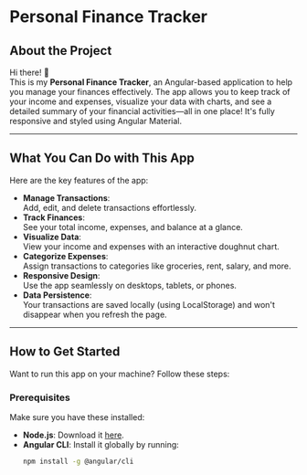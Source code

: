 # Personal Finance Tracker

## About the Project
Hi there! 👋  
This is my **Personal Finance Tracker**, an Angular-based application to help you manage your finances effectively. The app allows you to keep track of your income and expenses, visualize your data with charts, and see a detailed summary of your financial activities—all in one place! It's fully responsive and styled using Angular Material.

---

## What You Can Do with This App
Here are the key features of the app:
- **Manage Transactions**:  
  Add, edit, and delete transactions effortlessly.
- **Track Finances**:  
  See your total income, expenses, and balance at a glance.
- **Visualize Data**:  
  View your income and expenses with an interactive doughnut chart.
- **Categorize Expenses**:  
  Assign transactions to categories like groceries, rent, salary, and more.
- **Responsive Design**:  
  Use the app seamlessly on desktops, tablets, or phones.
- **Data Persistence**:  
  Your transactions are saved locally (using LocalStorage) and won't disappear when you refresh the page.

---

## How to Get Started
Want to run this app on your machine? Follow these steps:

### Prerequisites
Make sure you have these installed:
- **Node.js**: Download it [here](https://nodejs.org/).
- **Angular CLI**: Install it globally by running:
  ```bash
  npm install -g @angular/cli
